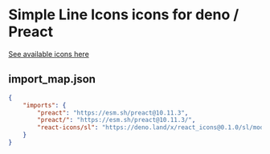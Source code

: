 # Simple Line Icons icons for deno / Preact

[See available icons here](https://react-icons.github.io/react-icons/icons?name=sl)

## import_map.json

```json
{
    "imports": {
        "preact": "https://esm.sh/preact@10.11.3",
        "preact/": "https://esm.sh/preact@10.11.3/",
        "react-icons/sl": "https://deno.land/x/react_icons@0.1.0/sl/mod.ts",
    }
}
```

